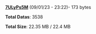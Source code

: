 [**7ULyPs5M**](/data/7ULyPs5M.txt) (09/01/23 - 23:22)- 173 bytes

**Total Datas**: 3538

**Total Size**: 22.35 MB / 22.4 MB